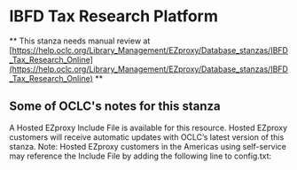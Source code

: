 # IBFD Tax Research Platform
** This stanza needs manual review at [https://help.oclc.org/Library_Management/EZproxy/Database_stanzas/IBFD_Tax_Research_Online](https://help.oclc.org/Library_Management/EZproxy/Database_stanzas/IBFD_Tax_Research_Online) **

## Some of OCLC's notes for this stanza

A Hosted EZproxy Include File is available for this resource. Hosted EZproxy customers will receive automatic updates with OCLC&rsquo;s latest version of this stanza. Note: Hosted EZproxy customers in the Americas using self-service may reference the Include File by adding the following line to config.txt:

&nbsp;
